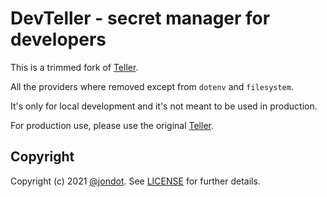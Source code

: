 # DevTeller - secret manager for developers

This is a trimmed fork of [Teller](https://github.com/tellerops/teller).

All the providers where removed except from `dotenv` and `filesystem`.

It's only for local development and it's not meant to be used in production.

For production use, please use the original [Teller](https://github.com/tellerops/teller).

## Copyright

Copyright (c) 2021 [@jondot](http://twitter.com/jondot). See [LICENSE](LICENSE.txt) for further details.
